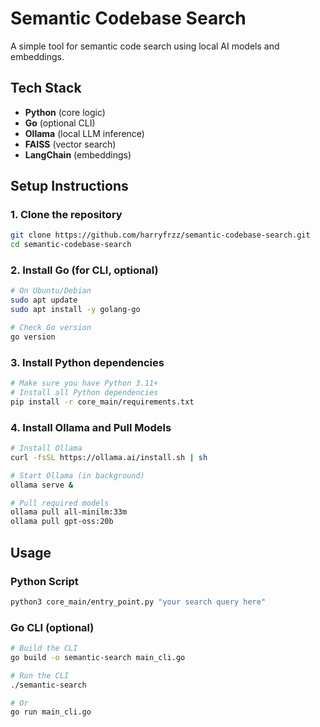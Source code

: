 # Semantic Codebase Search

A simple tool for semantic code search using local AI models and embeddings.

## Tech Stack
- **Python** (core logic)
- **Go** (optional CLI)
- **Ollama** (local LLM inference)
- **FAISS** (vector search)
- **LangChain** (embeddings)

## Setup Instructions

### 1. Clone the repository
```bash
git clone https://github.com/harryfrzz/semantic-codebase-search.git
cd semantic-codebase-search
```

### 2. Install Go (for CLI, optional)
```bash
# On Ubuntu/Debian
sudo apt update
sudo apt install -y golang-go

# Check Go version
go version
```

### 3. Install Python dependencies
```bash
# Make sure you have Python 3.11+
# Install all Python dependencies
pip install -r core_main/requirements.txt
```

### 4. Install Ollama and Pull Models
```bash
# Install Ollama
curl -fsSL https://ollama.ai/install.sh | sh

# Start Ollama (in background)
ollama serve &

# Pull required models
ollama pull all-minilm:33m
ollama pull gpt-oss:20b
```

## Usage

### Python Script
```bash
python3 core_main/entry_point.py "your search query here"
```

### Go CLI (optional)
```bash
# Build the CLI
go build -o semantic-search main_cli.go

# Run the CLI
./semantic-search

# Or
go run main_cli.go
```